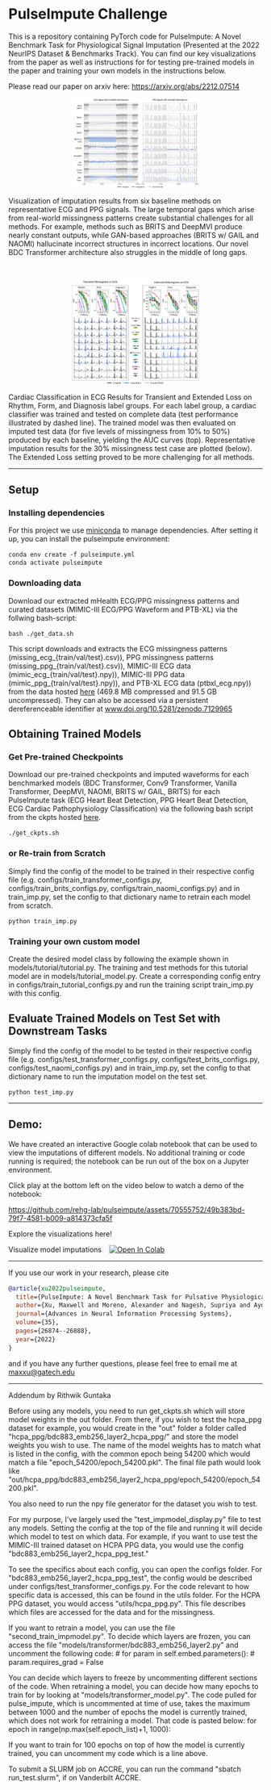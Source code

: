 # PulseImpute Challenge


This is a repository containing PyTorch code for PulseImpute: A Novel Benchmark Task for Physiological Signal Imputation (Presented at the 2022 NeurIPS Dataset & Benchmarks Track). You can find our key visualizations from the paper as well as instructions for for testing pre-trained models in the paper and training your own models in the instructions below.

Please read our paper on arxiv here: https://arxiv.org/abs/2212.07514

<p align="center">
<img src="figs/hbd_ecgppgimp_viz.png" width=50% height=50%> 
</p>
<p> Visualization of imputation results from six baseline methods on representative ECG and PPG signals. The large temporal gaps which arise from real-world missingness patterns create substantial challenges for all methods. For example, methods such as BRITS and DeepMVI produce nearly constant outputs, while GAN-based approaches (BRITS w/ GAIL and NAOMI) hallucinate incorrect structures in incorrect locations. Our novel BDC Transformer architecture also struggles in the middle of long gaps. </p>

<br>
<p align="center">
<img src="figs/cpc_ecgimp_viz.png" width=50% height=50%>
</p>
<p> Cardiac Classification in ECG Results for Transient and Extended Loss on Rhythm, Form, and Diagnosis label groups. For each label group, a cardiac classifier was trained and tested on complete data (test performance illustrated by dashed line). The trained model was then evaluated on imputed test data (for five levels of missingness from 10% to 50%) produced by each baseline, yielding the AUC curves (top). Representative imputation results for the 30% missingness test case are plotted (below). The Extended Loss setting proved to be more challenging for all methods. </p>

-----


## Setup 

### Installing dependencies

For this project we use [miniconda](https://docs.conda.io/en/latest/miniconda.html) to manage dependencies. After setting it up, you can install the pulseimpute environment:

    conda env create -f pulseimpute.yml
    conda activate pulseimpute



### Downloading data

Download our extracted mHealth ECG/PPG missingness patterns and curated datasets (MIMIC-III ECG/PPG Waveform and PTB-XL) via the follwing bash-script:

    bash ./get_data.sh

This script downloads and extracts the ECG missingness patterns (missing_ecg_{train/val/test}.csv)), PPG missingness patterns (missing_ppg_{train/val/test}.csv)), MIMIC-III ECG data (mimic_ecg_{train/val/test}.npy)), MIMIC-III PPG data (mimic_ppg_{train/val/test}.npy)), and PTB-XL ECG data (ptbxl_ecg.npy)) from the data hosted [here](https://www.dropbox.com/sh/6bygnzzx5t970yx/AAAHsVu9WeVXdQ_c1uBy_WkAa?dl=0) (469.8 MB compressed and 91.5 GB uncompressed). They can also be accessed via a persistent dereferenceable identifier at www.doi.org/10.5281/zenodo.7129965

## Obtaining Trained Models

### Get Pre-trained Checkpoints

Download our pre-trained checkpoints and imputed waveforms for each benchmarked models (BDC Transformer, Conv9 Transformer, Vanilla Transformer, DeepMVI, NAOMI, BRITS w/ GAIL, BRITS) for each PulseImpute task (ECG Heart Beat Detection, PPG Heart Beat Detection, ECG Cardiac Pathophysiology Classification) via the following bash script from the ckpts hosted [here](https://www.dropbox.com/sh/u4b7hq98acu7ssj/AADB_9ZrTAHe9hCAmN2Hbdnra?dl=0). 

    ./get_ckpts.sh

### or Re-train from Scratch

Simply find the config of the model to be trained in their respective config file (e.g. configs/train_transformer_configs.py,  configs/train_brits_configs.py,  configs/train_naomi_configs.py) and in train_imp.py, set the config to that dictionary name to retrain each model from scratch.

    python train_imp.py

### Training your own custom model
Create the desired model class by following the example shown in models/tutorial/tutorial.py. The training and test methods for this tutorial model are in models/tutorial_model.py. Create a corresponding config entry in configs/train_tutorial_configs.py and run the training script train_imp.py with this config.      



## Evaluate Trained Models on Test Set with Downstream Tasks

Simply find the config of the model to be tested in their respective config file (e.g. configs/test_transformer_configs.py,  configs/test_brits_configs.py,  configs/test_naomi_configs.py) and in train_imp.py, set the config to that dictionary name to run the imputation model on the test set.

    python test_imp.py

-----

## Demo:
We have created an interactive Google colab notebook that can be used to view the imputations of different models. No additional training or code running is required; the notebook can be run out of the box on a Jupyter environment.

Click play at the bottom left on the video below to watch a demo of the notebook:

https://github.com/rehg-lab/pulseimpute/assets/70555752/49b383bd-79f7-4581-b009-a814373cfa5f


Explore the visualizations here!

Visualize model imputations &ensp; [![Open In Colab](https://colab.research.google.com/assets/colab-badge.svg)](https://colab.research.google.com/drive/1rltEUl-gHDww3GsMcfFxVBGC_mgfIqlF?usp=sharing)


-----

If you use our work in your research, please cite
```bibtex
@article{xu2022pulseimpute,
  title={PulseImpute: A Novel Benchmark Task for Pulsative Physiological Signal Imputation},
  author={Xu, Maxwell and Moreno, Alexander and Nagesh, Supriya and Aydemir, Varol and Wetter, David and Kumar, Santosh and Rehg, James M},
  journal={Advances in Neural Information Processing Systems},
  volume={35},
  pages={26874--26888},
  year={2022}
}
```

and if you have any further questions, please feel free to email me at maxxu@gatech.edu


------------------
Addendum by Rithwik Guntaka

Before using any models, you need to run get_ckpts.sh which will store model weights in the out folder. From there, if you wish to test the hcpa_ppg dataset for example, you would create in the "out" folder a folder called "hcpa_ppg/bdc883_emb256_layer2_hcpa_ppg/" and store the model weights you wish to use. The name of the model weights has to match what is listed in the config, with the common epoch being 54200 which would match a file "epoch_54200/epoch_54200.pkl". The final file path would look like "out/hcpa_ppg/bdc883_emb256_layer2_hcpa_ppg/epoch_54200/epoch_54200.pkl".

You also need to run the npy file generator for the dataset you wish to test.

For my purpose, I've largely used the "test_impmodel_display.py" file to test any models. Setting the config at the top of the file and running it will decide which model to test on which data. For example, if you want to use test the MIMIC-III trained dataset on HCPA PPG data, you would use the config "bdc883_emb256_layer2_hcpa_ppg_test."

To see the specifics about each config, you can open the configs folder. For "bdc883_emb256_layer2_hcpa_ppg_test", the config would be described under configs/test_transformer_configs.py. For the code relevant to how specific data is accessed, this can be found in the utils folder. For the HCPA PPG dataset, you would access "utils/hcpa_ppg.py". This file describes which files are accessed for the data and for the missingness.

If you want to retrain a model, you can use the file "second_train_impmodel.py". To decide which layers are frozen, you can access the file "models/transformer/bdc883_emb256_layer2.py" and uncomment the following code:
        # for param in self.embed.parameters():
        #     param.requires_grad = False

You can decide which layers to freeze by uncommenting different sections of the code. When retraining a model, you can decide how many epochs to train for by looking at "models/transformer_model.py". The code pulled for pulse_impute, which is uncommented at time of use, takes the maximum between 1000 and the number of epochs the model is currently trained, which does not work for retraining a model. That code is pasted below:
        for epoch in range(np.max(self.epoch_list)+1, 1000):

If you want to train for 100 epochs on top of how the model is currently trained, you can uncomment my code which is a line above.

To submit a SLURM job on ACCRE, you can run the command "sbatch run_test.slurm", if on Vanderbilt ACCRE.

